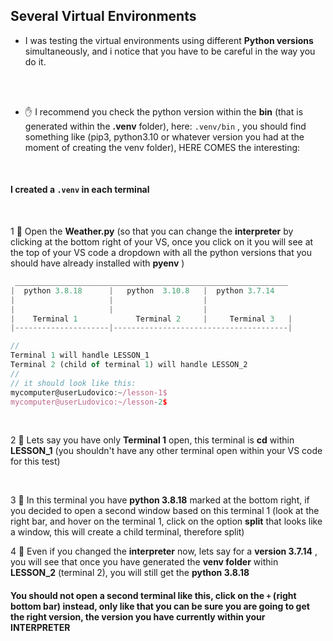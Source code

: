 ## Several Virtual Environments


- I was testing the virtual environments using different **Python versions** simultaneously, and i notice that you have to be careful in the way you do it.



<br>
<br>

- ✋ I recommend you check the python version  within the **bin** (that is generated within the **.venv** folder), here: `.venv/bin` , you should find something like (pip3, python3.10 or whatever version you had at the moment of creating the venv folder), HERE COMES the interesting:


<br>

#### I created a `.venv` in each terminal


<br>

1 🔸 Open the **Weather.py** (so that you can change the **interpreter** by clicking at the bottom right of your VS, once you click on it you will see at the top of your VS code a dropdown with all the python versions that you should have already installed with **pyenv** )


```javascript
 _____________________________________________________________
|  python 3.8.18      |   python  3.10.8   |  python 3.7.14
|                     |                    |
|                     |                    |
|    Terminal 1             Terminal 2     |     Terminal 3   |
|---------------------|---------------------------------------|

//
Terminal 1 will handle LESSON_1
Terminal 2 (child of terminal 1) will handle LESSON_2
//
// it should look like this:
mycomputer@userLudovico:~/lesson-1$
mycomputer@userLudovico:~/lesson-2$
```

<br>

2 🔸 Lets say you have only **Terminal 1** open, this terminal is **cd** within **LESSON_1**  (you shouldn't have any other terminal open within your VS code for this test)


<br>

3 🔸 In this terminal you have **python 3.8.18** marked at the bottom right, if you decided to open a second window based on this terminal 1 (look at the right bar, and hover on the terminal 1, click on the option **split** that looks like a window, this will create a child terminal, therefore split)


4 🔸 Even if you changed the **interpreter** now, lets say for a **version 3.7.14** , you will see that once you have generated the **venv folder** within **LESSON_2** (terminal 2), you will still get the **python 3.8.18**

#### You should not open a second terminal like this, click on the `+` (right bottom bar) instead, only like that you can be sure you are going to get the right version, the version you have currently within your INTERPRETER

